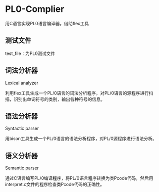 # PL0-Complier
用C语言实现PL0语言编译器，借助flex工具

## 测试文件
test_file：为PL0测试文件

## 词法分析器
Lexical analyzer

利用flex工具生成一个PL/0语言的词法分析程序，对PL/0语言的源程序进行扫描，识别出单词符号的类别，输出各种符号的信息。

## 语法分析器
Syntactic parser

⽤bison⼯具⽣成⼀个PL/0语⾔的语法分析程序，对PL/0源程序进⾏语法分析。

## 语义分析器
Semantic parser

通过C语言编写PL/0编译程序，将PL/0语言程序转换为类Pcode代码，然后用interpret.c文件的程序检查类Pcode代码的正确性。
